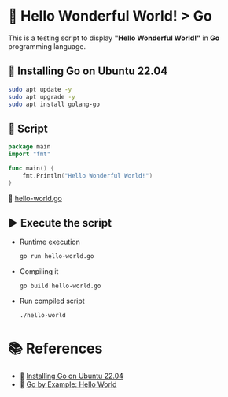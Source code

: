 # :notebook: Hello Wonderful World! > Go
This is a testing script to display **"Hello Wonderful World!"** in **Go** programming language.

## :beaver: Installing Go on Ubuntu 22.04
```bash
sudo apt update -y 
sudo apt upgrade -y
sudo apt install golang-go
```
## :page_facing_up: Script
```go
package main
import "fmt"

func main() {
    fmt.Println("Hello Wonderful World!")
}
```

:link: [hello-world.go](hello-world.go)


## :arrow_forward: Execute the script
- Runtime execution
  ```bash
  go run hello-world.go
  ```

- Compiling it
  ```bash
  go build hello-world.go
  ```

- Run compiled script
  ```bash
  ./hello-world
  ```
 

# :books: References
- :link: [Installing Go on Ubuntu 22.04](https://www.fosslinux.com/68795/install-go-on-ubuntu.htm)
- :link: [Go by Example: Hello World](https://gobyexample.com/hello-world)

